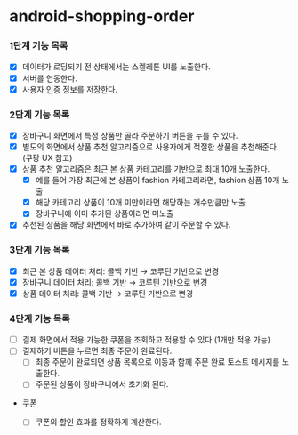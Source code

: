 # android-shopping-order

### 1단계 기능 목록

- [x] 데이터가 로딩되기 전 상태에서는 스켈레톤 UI를 노출한다.
- [x] 서버를 연동한다.
- [x] 사용자 인증 정보를 저장한다.

### 2단계 기능 목록

- [x] 장바구니 화면에서 특정 상품만 골라 주문하기 버튼을 누를 수 있다.
- [x] 별도의 화면에서 상품 추천 알고리즘으로 사용자에게 적절한 상품을 추천해준다. (쿠팡 UX 참고)
- [x] 상품 추천 알고리즘은 최근 본 상품 카테고리를 기반으로 최대 10개 노출한다.
    - [x] 예를 들어 가장 최근에 본 상품이 fashion 카테고리라면, fashion 상품 10개 노출
    - [x] 해당 카테고리 상품이 10개 미만이라면 해당하는 개수만큼만 노출
    - [x] 장바구니에 이미 추가된 상품이라면 미노출
- [x] 추천된 상품을 해당 화면에서 바로 추가하여 같이 주문할 수 있다.

### 3단계 기능 목록

- [x] 최근 본 상품 데이터 처리: 콜백 기반 → 코루틴 기반으로 변경
- [x] 장바구니 데이터 처리: 콜백 기반 → 코루틴 기반으로 변경
- [x] 상품 데이터 처리: 콜백 기반 → 코루틴 기반으로 변경

### 4단계 기능 목록

- [ ] 결제 화면에서 적용 가능한 쿠폰을 조회하고 적용할 수 있다.(1개만 적용 가능)
- [ ] 결제하기 버튼을 누르면 최종 주문이 완료된다.
    - [ ] 최종 주문이 완료되면 상품 목록으로 이동과 함께 주문 완료 토스트 메시지를 노출한다.
    - [ ] 주문된 상품이 장바구니에서 초기화 된다.
- 쿠폰
    - [ ] 쿠폰의 할인 효과를 정확하게 계산한다.
    